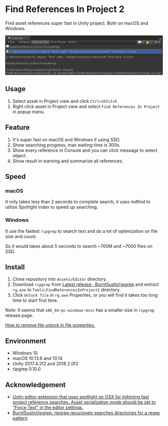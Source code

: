 # Find References In Project 2

Find asset references super fast in Unity project. Both on macOS and Windows.

![Snapshot](Snapshot.png)

## Usage

1. Select asset in Project view and click `Ctrl+Shfit+F`.
2. Right click asset in Project view and select `Find References In Project` in popup menu.

## Feature

1. It's super fast on macOS and Windows if using SSD.
1. Show searching progress, max waiting time is 300s.
2. Show every reference in Console and you can click message to select object.
3. Show result in warning and summarize all references.

## Speed

### macOS

It only takes less than 2 seconds to complete search, it uses mdfind to utilize Spotlight index to speed up searching.

### Windows

It use the fastest `ripgrep` to search text and do a lot of optimization on file size and count.

So it would takes about 5 seconds to search ~700M and ~7000 files on SSD.

## Install

1. Clone repository into `Assets/Editor` directory.
2. Download `ripgrep` from [Latest release · BurntSushi/ripgrep](https://github.com/BurntSushi/ripgrep/releases/latest) and extract `rg.exe` to `Tools\FindReferencesInProject2` directory.
3. Click `Unlock file` in `rg.exe` Properties, or you will find it takes too long time to start first time.

Note: It seems that `x86_64-pc-windows-msvc` has a smaller size in `ripgrep` release page.

[How to remove file unlock in file properties.](https://social.technet.microsoft.com/Forums/en-US/086b25dd-803e-47cd-b2a6-8086c529577d/how-to-remove-file-unlock-in-file-properties?forum=winserverGP)

## Environment

- Windows 10
- macOS 10.13.6 and 10.14
- Unity 2017.4.2f2 and 2018.2.0f2
- ripgrep 0.10.0

## Acknowledgement

- [Unity editor extension that uses spotlight on OSX for lightning fast project reference searches. Asset serialization mode should be set to "Force Text" in the editor settings.](https://gist.github.com/jringrose/617d4cba87757591ce28)
- [BurntSushi/ripgrep: ripgrep recursively searches directories for a regex pattern](https://github.com/BurntSushi/ripgrep)

